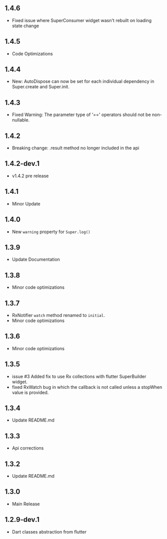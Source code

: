 ## 1.4.6
- Fixed issue where SuperConsumer widget wasn't rebuilt on loading state change

## 1.4.5
- Code Optimizations

## 1.4.4
- New: AutoDispose can now be set for each individual dependency in Super.create and Super.init.

## 1.4.3
- Fixed Warning: The parameter type of '==' operators should not be non-nullable.

## 1.4.2
- Breaking change: .result method no longer included in the api

## 1.4.2-dev.1
- v1.4.2 pre release

## 1.4.1

- Minor Update

## 1.4.0

- New `warning` property for `Super.log()`

## 1.3.9

- Update Documentation

## 1.3.8

- Minor code optimizations

## 1.3.7

- RxNotifier `watch` method renamed to `initial`.
- Minor code optimizations

## 1.3.6

- Minor code optimizations

## 1.3.5

- issue #3 Added fix to use Rx collections with flutter SuperBuilder widget.
- fixed RxWatch bug in which the callback is not called unless a stopWhen value is provided.

## 1.3.4

- Update README.md

## 1.3.3

- Api corrections

## 1.3.2

- Update README.md

## 1.3.0

- Main Release

## 1.2.9-dev.1

- Dart classes abstraction from flutter
